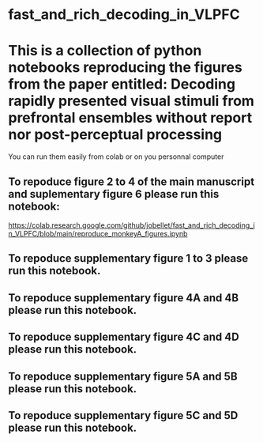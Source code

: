 # fast_and_rich_decoding_in_VLPFC
# This is a collection of python notebooks reproducing the figures from the paper entitled: **Decoding rapidly presented visual stimuli from prefrontal ensembles without report nor post-perceptual processing**
You can run them easily from colab or on you personnal computer

## To repoduce figure 2 to 4 of the main manuscript and suplementary figure 6 please run this notebook:
https://colab.research.google.com/github/jobellet/fast_and_rich_decoding_in_VLPFC/blob/main/reproduce_monkeyA_figures.ipynb

## To repoduce supplementary figure 1 to 3 please run this notebook.

## To repoduce supplementary figure 4A and 4B please run this notebook.

## To repoduce supplementary figure 4C and 4D  please run this notebook.

## To repoduce supplementary figure 5A and 5B please run this notebook.

## To repoduce supplementary figure 5C and 5D  please run this notebook.
